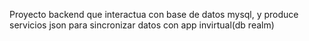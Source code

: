 Proyecto backend que interactua con base de datos mysql, y produce servicios json para sincronizar datos con app invirtual(db realm)